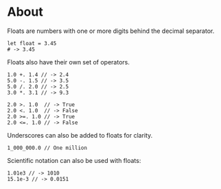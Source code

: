 # About

Floats are numbers with one or more digits behind the decimal separator.

```gleam
let float = 3.45
# -> 3.45
```

Floats also have their own set of operators.

```gleam
1.0 +. 1.4 // -> 2.4
5.0 -. 1.5 // -> 3.5
5.0 /. 2.0 // -> 2.5
3.0 *. 3.1 // -> 9.3

2.0 >. 1.0  // -> True
2.0 <. 1.0  // -> False
2.0 >=. 1.0 // -> True
2.0 <=. 1.0 // -> False
```

Underscores can also be added to floats for clarity.

```gleam
1_000_000.0 // One million
```

Scientific notation can also be used with floats:

```gleam
1.01e3 // -> 1010
15.1e-3 // -> 0.0151
```
